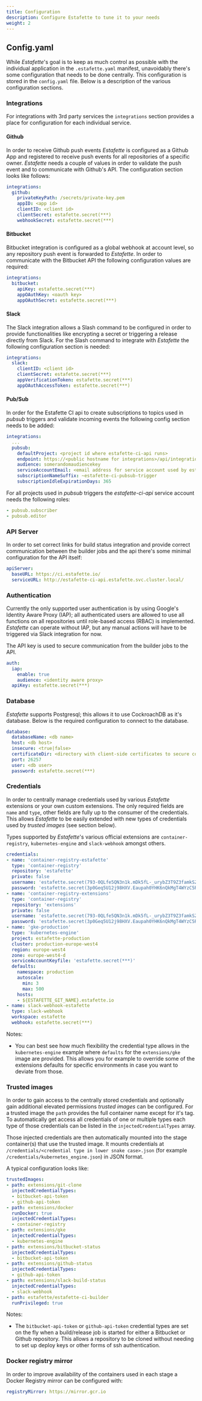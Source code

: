 ```yaml
---
title: Configuration
description: Configure Estafette to tune it to your needs
weight: 2
---
```


## Config.yaml

While _Estafette_'s goal is to keep as much control as possible with the individual application in the `.estafette.yaml` manifest, unavoidably there's some configuration that needs to be done centrally. This configuration is stored in the `config.yaml` file. Below is a description of the various configuration sections.

### Integrations

For integrations with 3rd party services the `integrations` section provides a place for configuration for each individual service.

#### Github

In order to receive Github push events _Estafette_ is configured as a Github App and registered to receive push events for all repositories of a specific owner. _Estafette_ needs a couple of values in order to validate the push event and to communicate with Github's API. The configuration section looks like follows:

```yaml
integrations:
  github:
    privateKeyPath: /secrets/private-key.pem
    appID: <app id>
    clientID: <client id>
    clientSecret: estafette.secret(***)
    webhookSecret: estafette.secret(***)
```

#### Bitbucket

Bitbucket integration is configured as a global webhook at account level, so any repository push event is forwarded to _Estafette_. In order to communicate with the Bitbucket API the following configuration values are required:

```yaml
integrations:
  bitbucket:
    apiKey: estafette.secret(***)
    appOAuthKey: <oauth key>
    appOAuthSecret: estafette.secret(***)
```

#### Slack

The Slack integration allows a Slash command to be configured in order to provide functionalities like encrypting a secret or triggering a release directly from Slack. For the Slash command to integrate with _Estafette_ the following configuration section is needed:

```yaml
integrations:
  slack:
    clientID: <client id>
    clientSecret: estafette.secret(***)
    appVerificationToken: estafette.secret(***)
    appOAuthAccessToken: estafette.secret(***)
```

#### Pub/Sub

In order for the Estafette CI api to create subscriptions to topics used in _pubsub_ triggers and validate incoming events the following config section needs to be added:

```yaml
integrations:
  ...
  pubsub:
    defaultProject: <project id where estafette-ci-api runs>
    endpoint: https://<public hostname for integrations>/api/integrations/pubsub/events
    audience: somerandomaudiencekey
    serviceAccountEmail: <email address for service account used by estafette-ci-api>
    subscriptionNameSuffix: ~estafette-ci-pubsub-trigger
    subscriptionIdleExpirationDays: 365
```

For all projects used in _pubsub_ triggers the _estafette-ci-api_ service account needs the following roles:

```yaml
- pubsub.subscriber
- pubsub.editor
```

### API Server

In order to set correct links for build status integration and provide correct communication between the builder jobs and the api there's some minimal configuration for the API itself:

```yaml
apiServer:
  baseURL: https://ci.estafette.io/
  serviceURL: http://estafette-ci-api.estafette.svc.cluster.local/
```

### Authentication

Currently the only supported user authentication is by using Google's Identity Aware Proxy (IAP); all authenticated users are allowed to use all functions on all repositories until role-based access (RBAC) is implemented. _Estafette_ can operate without IAP, but any manual actions will have to be triggered via Slack integration for now.

The API key is used to secure communication from the builder jobs to the API.

```yaml
auth:
  iap:
    enable: true
    audience: <identity aware proxy>
  apiKey: estafette.secret(***)
```

### Database

_Estafette_ supports Postgresql; this allows it to use CockroachDB as it's database. Below is the required configuration to connect to the database.

```yaml
database:
  databaseName: <db name>
  host: <db host>
  insecure: <true|false>
  certificateDir: <directory with client-side certificates to secure communication with db>
  port: 26257
  user: <db user>
  password: estafette.secret(***)
```

### Credentials

In order to centrally manage credentials used by various _Estafette_ extensions or your own custom extensions. The only required fields are `name` and `type`, other fields are fully up to the consumer of the credentials. This allows _Estafette_ to be easily extended with new types of credentials used by _trusted images_ (see section below).

Types supported by _Estafette_'s various official extensions are `container-registry`, `kubernetes-engine` and `slack-webhook` amongst others.

```yaml
credentials:
- name: 'container-registry-estafette'
  type: 'container-registry'
  repository: 'estafette'
  private: false
  username: 'estafette.secret(793-0QLfe5QN3n1k.mDk5fL-_urybZ3T9Z3famkSZR68d-SrfqA==)'
  password: 'estafette.secret(3p0Geq5U12j98HXV.Eaupah0YHK6nQkMgT4WYzC5R8FRQbDk5H6aTo1saw35de2KQ)'
- name: 'container-registry-extensions'
  type: 'container-registry'
  repository: 'extensions'
  private: false
  username: 'estafette.secret(793-0QLfe5QN3n1k.mDk5fL-_urybZ3T9Z3famkSZR68d-SrfqA==)'
  password: 'estafette.secret(3p0Geq5U12j98HXV.Eaupah0YHK6nQkMgT4WYzC5R8FRQbDk5H6aTo1saw35de2KQ)'
- name: 'gke-production'
  type: 'kubernetes-engine'
  project: estafette-production
  cluster: production-europe-west4
  region: europe-west4
  zone: europe-west4-d
  serviceAccountKeyfile: 'estafette.secret(***)'
  defaults:
    namespace: production
    autoscale:
      min: 3
      max: 500
    hosts:
    - ${ESTAFETTE_GIT_NAME}.estafette.io
- name: slack-webhook-estafette
  type: slack-webhook
  workspace: estafette
  webhook: estafette.secret(***)
```

Notes:

* You can best see how much flexibility the credential type allows in the `kubernetes-engine` example where `defaults` for the `extensions/gke` image are provided. This allows you for example to override some of the extensions defaults for specific environments in case you want to deviate from those.

### Trusted images

In order to gain access to the centrally stored credentials and optionally gain additional elevated permissions _trusted images_ can be configured. For a trusted image the `path` provides the full container name except for it's tag. To automatically get access all credentials of one or multiple types each type of those credentials can be listed in the `injectedCredentialTypes` array.

Those injected credentials are then automatically mounted into the stage container(s) that use the trusted image. It mounts credentials at `/credentials/<credential type in lower snake case>.json` (for example `/credentials/kubernetes_engine.json`) in JSON format.

A typical configuration looks like:

```yaml
trustedImages:
- path: extensions/git-clone
  injectedCredentialTypes:
  - bitbucket-api-token
  - github-api-token
- path: extensions/docker
  runDocker: true
  injectedCredentialTypes:
  - container-registry
- path: extensions/gke
  injectedCredentialTypes:
  - kubernetes-engine
- path: extensions/bitbucket-status
  injectedCredentialTypes:
  - bitbucket-api-token
- path: extensions/github-status
  injectedCredentialTypes:
  - github-api-token
- path: extensions/slack-build-status
  injectedCredentialTypes:
  - slack-webhook
- path: estafette/estafette-ci-builder
  runPrivileged: true
```

Notes:

* The `bitbucket-api-token` or `github-api-token` credential types are set on the fly when a build/release job is started for either a Bitbucket or Github repository. This allows a repository to be cloned without needing to set up deploy keys or other forms of ssh authentication.

### Docker registry mirror

In order to improve availability of the containers used in each stage a Docker Registry mirror can be configured with:

```yaml
registryMirror: https://mirror.gcr.io
```